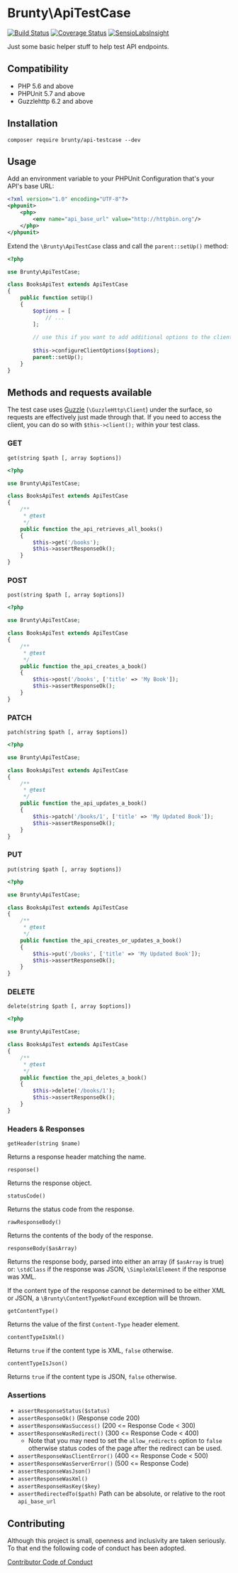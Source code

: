 # Brunty\ApiTestCase

[![Build Status](https://travis-ci.org/Brunty/api-testcase.svg?branch=master)](https://travis-ci.org/Brunty/api-testcase) [![Coverage Status](https://coveralls.io/repos/github/Brunty/api-testcase/badge.svg?branch=master)](https://coveralls.io/github/Brunty/api-testcase?branch=master) [![SensioLabsInsight](https://insight.sensiolabs.com/projects/53748ffe-c2de-48f6-b0be-fffa9af7c39e/mini.png)](https://insight.sensiolabs.com/projects/53748ffe-c2de-48f6-b0be-fffa9af7c39e)

Just some basic helper stuff to help test API endpoints.

## Compatibility

* PHP 5.6 and above
* PHPUnit 5.7 and above
* Guzzlehttp 6.2 and above

## Installation

`composer require brunty/api-testcase --dev`

## Usage

Add an environment variable to your PHPUnit Configuration that's your API's base URL:

```xml
<?xml version="1.0" encoding="UTF-8"?>
<phpunit>
    <php>
        <env name="api_base_url" value="http://httpbin.org"/>
    </php>
</phpunit>
```

Extend the `\Brunty\ApiTestCase` class and call the `parent::setUp()` method:

```php
<?php

use Brunty\ApiTestCase;

class BooksApiTest extends ApiTestCase
{
    public function setUp()
    {
        $options = [
            // ...
        ];
        
        // use this if you want to add additional options to the client when it's constructed
        
        $this->configureClientOptions($options);
        parent::setUp();
    }
}
```

## Methods and requests available

The test case uses [Guzzle](http://docs.guzzlephp.org/en/latest/index.html) (`\GuzzleHttp\Client`) under the surface, so requests are effectively just made through that. If you need to access the client, you can do so with `$this->client();` within your test class.

### GET

`get(string $path [, array $options])`

```php
<?php

use Brunty\ApiTestCase;

class BooksApiTest extends ApiTestCase
{
    /**
     * @test
     */
    public function the_api_retrieves_all_books()
    {
        $this->get('/books');
        $this->assertResponseOk();
    }
}
```

### POST

`post(string $path [, array $options])`

```php
<?php

use Brunty\ApiTestCase;

class BooksApiTest extends ApiTestCase
{
    /**
     * @test
     */
    public function the_api_creates_a_book()
    {
        $this->post('/books', ['title' => 'My Book']);
        $this->assertResponseOk();
    }
}
```

### PATCH

`patch(string $path [, array $options])`

```php
<?php

use Brunty\ApiTestCase;

class BooksApiTest extends ApiTestCase
{
    /**
     * @test
     */
    public function the_api_updates_a_book()
    {
        $this->patch('/books/1', ['title' => 'My Updated Book']);
        $this->assertResponseOk();
    }
}
```

### PUT

`put(string $path [, array $options])`

```php
<?php

use Brunty\ApiTestCase;

class BooksApiTest extends ApiTestCase
{
    /**
     * @test
     */
    public function the_api_creates_or_updates_a_book()
    {
        $this->put('/books', ['title' => 'My Updated Book']);
        $this->assertResponseOk();
    }
}
```

### DELETE

`delete(string $path [, array $options])`

```php
<?php

use Brunty\ApiTestCase;

class BooksApiTest extends ApiTestCase
{
    /**
     * @test
     */
    public function the_api_deletes_a_book()
    {
        $this->delete('/books/1');
        $this->assertResponseOk();
    }
}
```

### Headers & Responses

`getHeader(string $name)`

Returns a response header matching the name.

`response()`

Returns the response object.

`statusCode()`

Returns the status code from the response.

`rawResponseBody()`

Returns the contents of the body of the response.

`responseBody($asArray)`

Returns the response body, parsed into either an array (if `$asArray` is true) or: `\stdClass` if the response was JSON, `\SimpleXmlElement` if the response was XML.

If the content type of the response cannot be determined to be either XML or JSON, a `\Brunty\ContentTypeNotFound` exception will be thrown.

`getContentType()`

Returns the value of the first `Content-Type` header element.

`contentTypeIsXml()`

Returns `true` if the content type is XML, `false` otherwise.

`contentTypeIsJson()`

Returns `true` if the content type is JSON, `false` otherwise.


### Assertions

* `assertResponseStatus($status)`
* `assertResponseOk()` (Response code 200)
* `assertResponseWasSuccess()` (200 <= Response Code < 300)
* `assertResponseWasRedirect()` (300 <= Response Code < 400)
  * Note that you may need to set the `allow_redirects` option to `false` otherwise status codes of the page after the redirect can be used. 
* `assertResponseWasClientError()` (400 <= Response Code < 500)
* `assertResponseWasServerError()` (500 <= Response Code)
* `assertResponseWasJson()`
* `assertResponseWasXml()`
* `assertResponseHasKey($key)`
* `assertRedirectedTo($path)` Path can be absolute, or relative to the root `api_base_url`

## Contributing

Although this project is small, openness and inclusivity are taken seriously. To that end the following code of conduct has been adopted.

[Contributor Code of Conduct](CONTRIBUTING.md)
